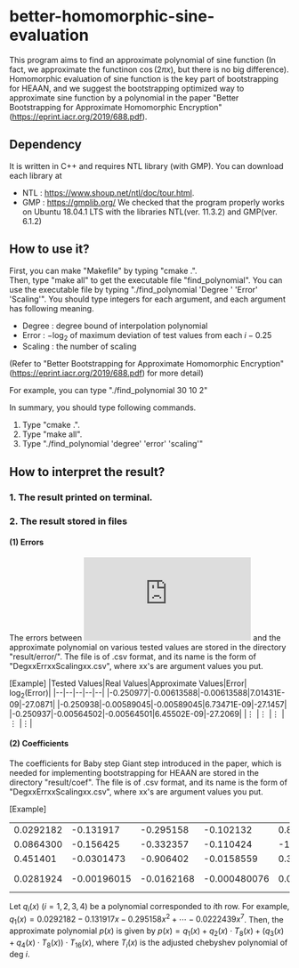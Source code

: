 ﻿# better-homomorphic-sine-evaluation

This program aims to find an approximate polynomial of sine function (In fact, we approximate the functinon $\cos (2\pi x)$, but there is no big difference). Homomorphic evaluation of sine function is the key part of bootstrapping for HEAAN, and we suggest the bootstrapping optimized way to approximate sine function by a polynomial in the paper "Better Bootstrapping for Approximate Homomorphic Encryption" (https://eprint.iacr.org/2019/688.pdf). 



## Dependency

It is written in C++ and requires NTL library (with GMP).
You can download each library at 
 - NTL : https://www.shoup.net/ntl/doc/tour.html.
 - GMP : https://gmplib.org/
We checked that the program properly works on Ubuntu 18.04.1 LTS with the libraries NTL(ver. 11.3.2) and GMP(ver. 6.1.2)

## How to use it?

First, you can make "Makefile" by typing "cmake .".  
Then, type "make all" to get the executable file "find_polynomial". 
You can use the executable file by typing "./find_polynomial 'Degree '
'Error' 'Scaling'". 
You should type integers for each argument, and each argument has following meaning.
 - Degree : degree bound of interpolation polynomial 
 - Error : $-\log_2$ of maximum deviation of test values from each $i-0.25$
 - Scaling :  the number of scaling
 
(Refer to "Better Bootstrapping for Approximate Homomorphic Encryption" (https://eprint.iacr.org/2019/688.pdf) for more detail)

For example, you can type "./find_polynomial 30 10 2"

In summary, you should type following commands.
 1. Type "cmake .". 
 2. Type "make all".
 3. Type "./find_polynomial 'degree' 'error' 'scaling'" 


## How to interpret the result?
### 1. The result printed on terminal. 



### 2. The result stored in files

#### (1) Errors
The errors between ![](http://latex.codecogs.com/gif.latex?%5Ccos%282%20%5Cpi%20x%29) and the approximate polynomial on various tested values  are stored in the directory "result/error/".
The file is of .csv format, and its name is the form of "DegxxErrxxScalingxx.csv", where xx's are argument values you put.

[Example]
|Tested Values|Real Values|Approximate Values|Error| ${\log_2(\text{Error})}$|
|--|--|--|--|--|
|-0.250977|-0.00613588|-0.00613588|7.01431E-09|-27.0871|
|-0.250938|-0.00589045|-0.00589045|6.73471E-09|-27.1457|
|-0.250937|-0.00564502|-0.00564501|6.45502E-09|-27.2069|
|$\vdots$ |$\vdots$   |$\vdots$   |$\vdots$   |$\vdots$|


#### (2) Coefficients    
The coefficients for Baby step Giant step introduced in the paper, which is needed for implementing bootstrapping for HEAAN are stored in the directory "result/coef".
The file is of .csv format, and its name is the form of "DegxxErrxxScalingxx.csv", where xx's are argument values you put.

[Example]

|||||||||
|--|--|--|--|--|--|--|--|
|0.0292182|-0.131917|-0.295158|-0.102132|0.857435|-0.0648289|0.384785|-0.0222439|
|0.0864300|-0.156425|-0.332357|-0.110424|-1.38072|-0.0652592|0.771865| -0.0215346|
|0.451401|-0.0301473|-0.906402|-0.0158559|0.394436|-0.00718066|-0.138797|-0.00200036|
|0.0281924|-0.00196015|-0.0162168|-0.000480076|0.000828514|-6.78823E-05| -0.000500756|0|

Let $q_i(x)$ $(i=1,2,3,4)$ be a polynomial corresponded to $i$th row.
For example, $q_1(x) = 0.0292182 - 0.131917 x -0.295158 x^2 + \cdots -0.0222439 x^7$. 
Then, the approximate polynomial $p(x)$ is given by $p(x) = q_1(x) + q_2(x)\cdot T_8(x) + (q_3(x) + q_4(x) \cdot T_8(x)) \cdot T_{16}(x)$, where $T_i(x)$ is the adjusted chebyshev polynomial of deg $i$.
